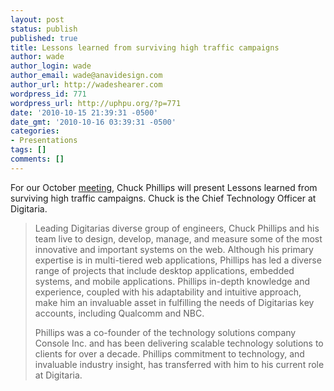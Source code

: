 ```yaml
---
layout: post
status: publish
published: true
title: Lessons learned from surviving high traffic campaigns
author: wade
author_login: wade
author_email: wade@anavidesign.com
author_url: http://wadeshearer.com
wordpress_id: 771
wordpress_url: http://uphpu.org/?p=771
date: '2010-10-15 21:39:31 -0500'
date_gmt: '2010-10-16 03:39:31 -0500'
categories:
- Presentations
tags: []
comments: []
---
```

<p>For our October <a href="/events">meeting</a>, Chuck Phillips will present Lessons learned from surviving high traffic campaigns. Chuck is the Chief Technology Officer at Digitaria.</p>
<blockquote><p>Leading Digitarias diverse group of engineers, Chuck Phillips and his team live to design, develop, manage, and measure some of the most innovative and important systems on the web.  Although his primary expertise is in multi-tiered web applications, Phillips has led a diverse range of projects that include desktop applications, embedded systems, and mobile applications.  Phillips in-depth knowledge and experience, coupled with his adaptability and intuitive approach, make him an invaluable asset in fulfilling the needs of Digitarias key accounts, including Qualcomm and NBC.</p>
<p>Phillips was a co-founder of the technology solutions company Console Inc. and has been delivering scalable technology solutions to clients for over a decade.  Phillips commitment to technology, and invaluable industry insight, has transferred with him to his current role at Digitaria.</p></blockquote>
